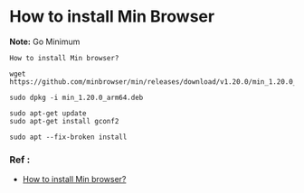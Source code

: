 # How to install Min Browser

**Note:** Go Minimum




```
How to install Min browser?

wget https://github.com/minbrowser/min/releases/download/v1.20.0/min_1.20.0_arm64.deb

sudo dpkg -i min_1.20.0_arm64.deb

sudo apt-get update
sudo apt-get install gconf2

sudo apt --fix-broken install
```

### Ref :

  * [How to install Min browser?](https://www.linuxhelp.com/how-to-install-min-browser-in-ubuntu)

